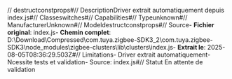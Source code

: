 // destructconstprops#// DescriptionDriver extrait automatiquement depuis index.js#// Classeswitches#// Capabilities#// Typeunknown#// ManufacturerUnknown#// Modeldestructconstprops#// Source- **Fichier original**: index.js- **Chemin complet**: D:\Download\Compressed\com.tuya.zigbee-SDK3_2\com.tuya.zigbee-SDK3\node_modules\zigbee-clusters\lib\clusters\index.js- **Extrait le**: 2025-08-05T08:36:29.503Z#// Limitations- Driver extrait automatiquement- Ncessite tests et validation- Source: index.js#// Statut En attente de validation